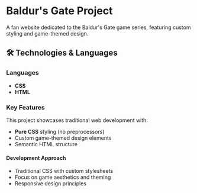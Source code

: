 # Baldur's Gate Project

A fan website dedicated to the Baldur's Gate game series, featuring custom styling and game-themed design.

## 🛠️ Technologies & Languages

### Languages
- **CSS**
- **HTML**

### Key Features

This project showcases traditional web development with:
- **Pure CSS** styling (no preprocessors)
- Custom game-themed design elements
- Semantic HTML structure

#### Development Approach
- Traditional CSS with custom stylesheets
- Focus on game aesthetics and theming
- Responsive design principles
